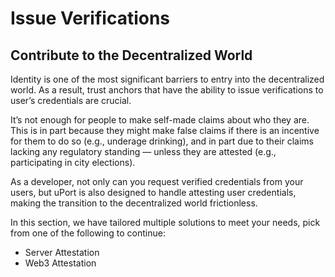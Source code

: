 # Issue Verifications
## Contribute to the Decentralized World

Identity is one of the most significant barriers to entry into the decentralized world. As a result, trust anchors that have the ability to issue verifications to user’s credentials are crucial.

It’s not enough for people to make self-made claims about who they are. This is in part because they might make false claims if there is an incentive for them to do so (e.g., underage drinking), and in part due to their claims lacking any regulatory standing — unless they are attested (e.g., participating in city elections).

As a developer, not only can you request verified credentials from your users, but uPort is also designed to handle attesting user credentials, making the transition to the decentralized world frictionless.

In this section, we have tailored multiple solutions to meet your needs, pick from one of the following to continue:

* Server Attestation
* Web3 Attestation
